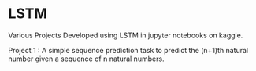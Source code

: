 # LSTM

Various Projects Developed using LSTM in jupyter notebooks on kaggle.

Project 1 : A simple sequence prediction task to predict the (n+1)th natural number given a sequence of n natural numbers.
